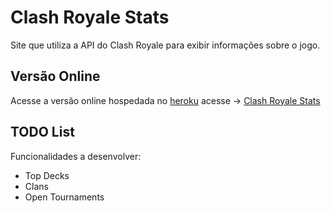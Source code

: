 # Clash Royale Stats

Site que utiliza a API do Clash Royale para exibir informações sobre o jogo.

## Versão Online

Acesse a versão online hospedada no [heroku](https://www.heroku.com) acesse -> [Clash Royale Stats](https://clash-royale-stats.herokuapp.com/)

## TODO List

Funcionalidades a desenvolver:

- Top Decks
- Clans
- Open Tournaments
